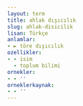 ```yaml
---
layout: term
title: ahlak dışıcılık
slug: ahlak-disicilik
lisan: Türkçe
anlamlar:
- ► töre dışıcılık
ozellikler:
- - isim
  - toplum bilimi
ornekler:
- - ''
orneklerkaynak:
- - ''
---
```

